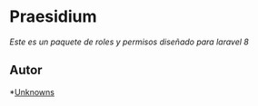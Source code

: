 # Praesidium

_Este es un paquete de roles y permisos diseñado para laravel 8_

## Autor

*[Unknowns](https://github.com/Unknowns24)